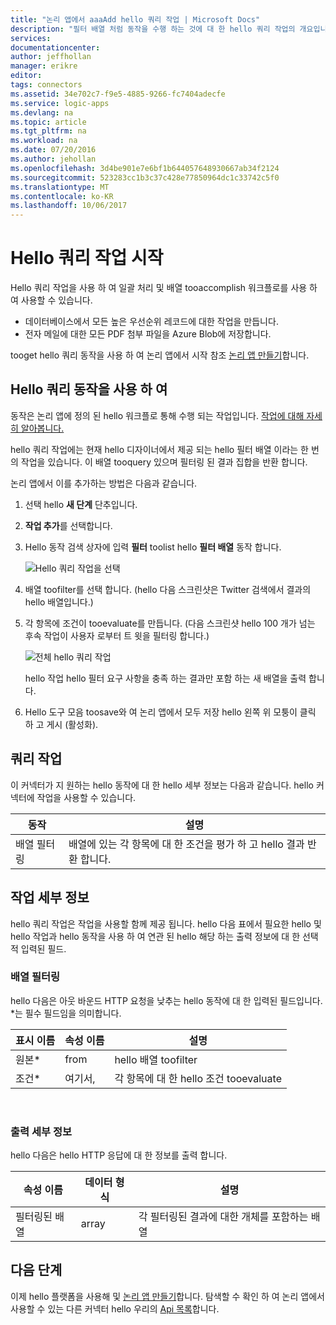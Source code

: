 ```yaml
---
title: "논리 앱에서 aaaAdd hello 쿼리 작업 | Microsoft Docs"
description: "필터 배열 처럼 동작을 수행 하는 것에 대 한 hello 쿼리 작업의 개요입니다."
services: 
documentationcenter: 
author: jeffhollan
manager: erikre
editor: 
tags: connectors
ms.assetid: 34e702c7-f9e5-4885-9266-fc7404adecfe
ms.service: logic-apps
ms.devlang: na
ms.topic: article
ms.tgt_pltfrm: na
ms.workload: na
ms.date: 07/20/2016
ms.author: jehollan
ms.openlocfilehash: 3d4be901e7e6bf1b644057648930667ab34f2124
ms.sourcegitcommit: 523283cc1b3c37c428e77850964dc1c33742c5f0
ms.translationtype: MT
ms.contentlocale: ko-KR
ms.lasthandoff: 10/06/2017
---
```

# <a name="get-started-with-hello-query-action"></a>Hello 쿼리 작업 시작
Hello 쿼리 작업을 사용 하 여 일괄 처리 및 배열 tooaccomplish 워크플로를 사용 하 여 사용할 수 있습니다.

* 데이터베이스에서 모든 높은 우선순위 레코드에 대한 작업을 만듭니다.
* 전자 메일에 대한 모든 PDF 첨부 파일을 Azure Blob에 저장합니다.

tooget hello 쿼리 동작을 사용 하 여 논리 앱에서 시작 참조 [논리 앱 만들기](../logic-apps/logic-apps-create-a-logic-app.md)합니다.

## <a name="use-hello-query-action"></a>Hello 쿼리 동작을 사용 하 여
동작은 논리 앱에 정의 된 hello 워크플로 통해 수행 되는 작업입니다. [작업에 대해 자세히 알아봅니다.](connectors-overview.md)  

hello 쿼리 작업에는 현재 hello 디자이너에서 제공 되는 hello 필터 배열 이라는 한 번의 작업을 있습니다. 이 배열 tooquery 있으며 필터링 된 결과 집합을 반환 합니다.

논리 앱에서 이를 추가하는 방법은 다음과 같습니다.

1. 선택 hello **새 단계** 단추입니다.
2. **작업 추가**를 선택합니다.
3. Hello 동작 검색 상자에 입력 **필터** toolist hello **필터 배열** 동작 합니다.
   
    ![Hello 쿼리 작업을 선택](./media/connectors-native-query/using-action-1.png)
4. 배열 toofilter를 선택 합니다. (hello 다음 스크린샷은 Twitter 검색에서 결과의 hello 배열입니다.)
5. 각 항목에 조건이 tooevaluate를 만듭니다. (다음 스크린샷 hello 100 개가 넘는 후속 작업이 사용자 로부터 트 윗을 필터링 합니다.)
   
    ![전체 hello 쿼리 작업](./media/connectors-native-query/using-action-2.png)
   
    hello 작업 hello 필터 요구 사항을 충족 하는 결과만 포함 하는 새 배열을 출력 합니다.
6. Hello 도구 모음 toosave와 여 논리 앱에서 모두 저장 hello 왼쪽 위 모퉁이 클릭 하 고 게시 (활성화).

## <a name="query-action"></a>쿼리 작업
이 커넥터가 지 원하는 hello 동작에 대 한 hello 세부 정보는 다음과 같습니다. hello 커넥터에 작업을 사용할 수 있습니다.

| 동작 | 설명 |
| --- | --- |
| 배열 필터링 |배열에 있는 각 항목에 대 한 조건을 평가 하 고 hello 결과 반환 합니다. |

## <a name="action-details"></a>작업 세부 정보
hello 쿼리 작업은 작업을 사용할 함께 제공 됩니다. hello 다음 표에서 필요한 hello 및 hello 작업과 hello 동작을 사용 하 여 연관 된 hello 해당 하는 출력 정보에 대 한 선택적 입력된 필드.

### <a name="filter-array"></a>배열 필터링
hello 다음은 아웃 바운드 HTTP 요청을 낮추는 hello 동작에 대 한 입력된 필드입니다.
*는 필수 필드임을 의미합니다.

| 표시 이름 | 속성 이름 | 설명 |
| --- | --- | --- |
| 원본* |from |hello 배열 toofilter |
| 조건* |여기서, |각 항목에 대 한 hello 조건 tooevaluate |

<br>

### <a name="output-details"></a>출력 세부 정보
hello 다음은 hello HTTP 응답에 대 한 정보를 출력 합니다.

| 속성 이름 | 데이터 형식 | 설명 |
| --- | --- | --- |
| 필터링된 배열 |array |각 필터링된 결과에 대한 개체를 포함하는 배열 |

## <a name="next-steps"></a>다음 단계
이제 hello 플랫폼을 사용해 및 [논리 앱 만들기](../logic-apps/logic-apps-create-a-logic-app.md)합니다. 탐색할 수 확인 하 여 논리 앱에서 사용할 수 있는 다른 커넥터 hello 우리의 [Api 목록](apis-list.md)합니다.


